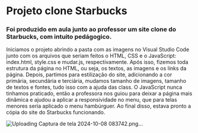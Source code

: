 # Projeto clone Starbucks


### Foi produzido em aula junto ao professor um site clone do Starbucks, com intuito pedágogico.


Iniciamos o projeto abrindo a pasta com as imagens no Visual Studio Code junto com os arquivos que seriam feitos o HTML, CSS e o JavaScript: index.html, style.css e mudar.js, respectivamente. Após isso, fizemos toda estrutura da página no HTML, ou seja, os textos, as imagens e os links da página. Depois, partimos para estilização do site, adicionando a cor primária, secundária e terciária, mudamos tamanho de imagens, tamanho de textos e fontes, tudo isso com a ajuda das class. O JavaScript nunca tinhamos praticado, então a professora nos guiou para deixar a página mais dinâmica e ajudou a aplicar a responsividade no menu, que para telas menores seria aplicado o menu hambúrguer. Ao final disso, estava pronto a cópia do site do Starbucks funcionando. 

 

 
![Uploading Captura de tela 2024-10-08 083742.png…]()
